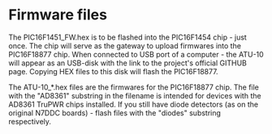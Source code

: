 # Firmware files

The PIC16F1451_FW.hex is to be flashed into the PIC16F1454 chip - just once. The chip will serve as the gateway to upload firmwares into the PIC16F18877 chip. When connected to USB port of a computer - the ATU-10 will appear as an USB-disk with the link to the project's official GITHUB page. Copying HEX files to this disk will flash the PIC16F18877.

The ATU-10_*.hex files are the firmwares for the PIC16F18877 chip.
The file with the "AD8361" substring in the filename is intended for devices with the AD8361 TruPWR chips installed. If you still have diode detectors (as on the original N7DDC boards) - flash files with the "diodes" substring respectively.